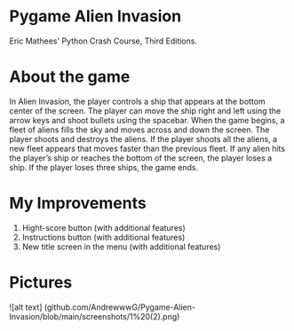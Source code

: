 # Pygame Alien Invasion
Eric Mathees' Python Crash Course, Third Editions.

# About the game
In Alien Invasion, the player controls a ship that appears at the bottom center of the screen. The player can move the ship right and left using the arrow keys and shoot bullets using the spacebar. When the game begins, a fleet of aliens fills the sky and moves across and down the screen. The player shoots and destroys the aliens. If the player shoots all the aliens, a new fleet appears that moves faster than the previous fleet. If any alien hits the player’s ship or reaches the bottom of the screen, the player loses a ship. If the player loses three ships, the game ends.


# My Improvements

1. Hight-score button (with additional features)
2. Instructions button (with additional features)
3. New title screen in the menu (with additional features)



# Pictures

![alt text] (github.com/AndrewwwG/Pygame-Alien-Invasion/blob/main/screenshots/1%20(2).png) 
